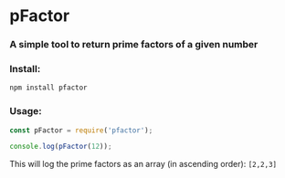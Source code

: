 # pFactor
### A simple tool to return prime factors of a given number
### Install:
```bash
npm install pfactor
```
### Usage:

```js
const pFactor = require('pfactor');

console.log(pFactor(12));
```
This will log the prime factors as an array (in ascending order):
`[2,2,3]`